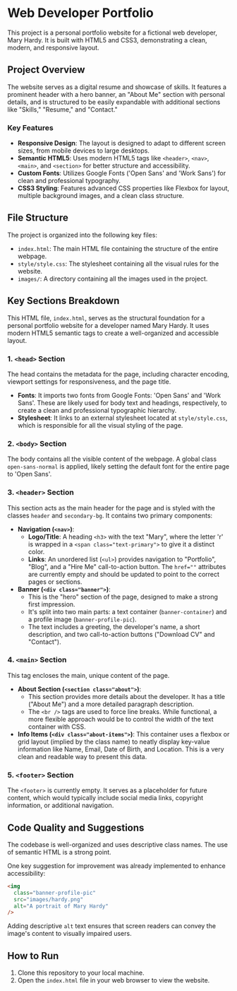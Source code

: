 # Web Developer Portfolio

This project is a personal portfolio website for a fictional web developer, Mary Hardy. It is built with HTML5 and CSS3, demonstrating a clean, modern, and responsive layout.

## Project Overview

The website serves as a digital resume and showcase of skills. It features a prominent header with a hero banner, an "About Me" section with personal details, and is structured to be easily expandable with additional sections like "Skills," "Resume," and "Contact."

### Key Features

- **Responsive Design**: The layout is designed to adapt to different screen sizes, from mobile devices to large desktops.
- **Semantic HTML5**: Uses modern HTML5 tags like `<header>`, `<nav>`, `<main>`, and `<section>` for better structure and accessibility.
- **Custom Fonts**: Utilizes Google Fonts ('Open Sans' and 'Work Sans') for clean and professional typography.
- **CSS3 Styling**: Features advanced CSS properties like Flexbox for layout, multiple background images, and a clean class structure.

## File Structure

The project is organized into the following key files:

- `index.html`: The main HTML file containing the structure of the entire webpage.
- `style/style.css`: The stylesheet containing all the visual rules for the website.
- `images/`: A directory containing all the images used in the project.

## Key Sections Breakdown

This HTML file, `index.html`, serves as the structural foundation for a personal portfolio website for a developer named Mary Hardy. It uses modern HTML5 semantic tags to create a well-organized and accessible layout.

### 1. `<head>` Section

The head contains the metadata for the page, including character encoding, viewport settings for responsiveness, and the page title.

- **Fonts**: It imports two fonts from Google Fonts: 'Open Sans' and 'Work Sans'. These are likely used for body text and headings, respectively, to create a clean and professional typographic hierarchy.
- **Stylesheet**: It links to an external stylesheet located at `style/style.css`, which is responsible for all the visual styling of the page.

### 2. `<body>` Section

The body contains all the visible content of the webpage. A global class `open-sans-normal` is applied, likely setting the default font for the entire page to 'Open Sans'.

### 3. `<header>` Section

This section acts as the main header for the page and is styled with the classes `header` and `secondary-bg`. It contains two primary components:

- **Navigation (`<nav>`)**:
  - **Logo/Title**: A heading `<h3>` with the text "Mary", where the letter 'r' is wrapped in a `<span class="text-primary">` to give it a distinct color.
  - **Links**: An unordered list (`<ul>`) provides navigation to "Portfolio", "Blog", and a "Hire Me" call-to-action button. The `href=""` attributes are currently empty and should be updated to point to the correct pages or sections.
- **Banner (`<div class="banner">`)**:
  - This is the "hero" section of the page, designed to make a strong first impression.
  - It's split into two main parts: a text container (`banner-container`) and a profile image (`banner-profile-pic`).
  - The text includes a greeting, the developer's name, a short description, and two call-to-action buttons ("Download CV" and "Contact").

### 4. `<main>` Section

This tag encloses the main, unique content of the page.

- **About Section (`<section class="about">`)**:
  - This section provides more details about the developer. It has a title ("About Me") and a more detailed paragraph description.
  - The `<br />` tags are used to force line breaks. While functional, a more flexible approach would be to control the width of the text container with CSS.
- **Info Items (`<div class="about-items">`)**: This container uses a flexbox or grid layout (implied by the class name) to neatly display key-value information like Name, Email, Date of Birth, and Location. This is a very clean and readable way to present this data.

### 5. `<footer>` Section

The `<footer>` is currently empty. It serves as a placeholder for future content, which would typically include social media links, copyright information, or additional navigation.

## Code Quality and Suggestions

The codebase is well-organized and uses descriptive class names. The use of semantic HTML is a strong point.

One key suggestion for improvement was already implemented to enhance accessibility:

```html
<img
  class="banner-profile-pic"
  src="images/hardy.png"
  alt="A portrait of Mary Hardy"
/>
```

Adding descriptive `alt` text ensures that screen readers can convey the image's content to visually impaired users.

## How to Run

1.  Clone this repository to your local machine.
2.  Open the `index.html` file in your web browser to view the website.
